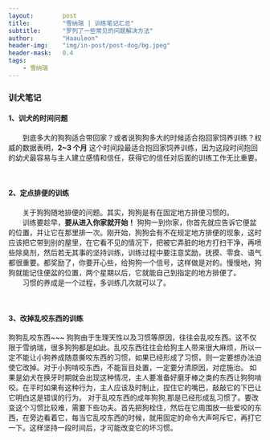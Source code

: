 ```yaml
---
layout:        post
title:         "雪纳瑞 | 训练笔记汇总"
subtitle:      "罗列了一些常见的问题解决方法"
author:        "Haauleon"
header-img:    "img/in-post/post-dog/bg.jpeg"
header-mask:   0.4
tags:
    - 雪纳瑞
---
```


### 训犬笔记
#### 1、训犬的时间问题
&emsp;&emsp;到底多大的狗狗适合带回家？或者说狗狗多大的时候适合抱回家饲养训练？权威的数据表明，**2~3 个月** 这个时间段最适合抱回家饲养训练，因为这段时间抱回的幼犬最容易与主人建立感情和信任，获得它的信任对后面的训练工作无比重要。   

<br>

#### 2、定点排便的训练
&emsp;&emsp;关于狗狗随地排便的问题。其实，狗狗是有在固定地方排便习惯的。    
&emsp;&emsp;训练要趁早，**要从进入你家就开始！** 狗狗一到你家，你首先就应告诉它便盆的位置，并让它在那里排一次。刚开始，狗狗会有不在规定地方排便的现象，这时应该把它带到别的屋里，在它看不见的情况下，把被它弄脏的地方打扫干净，再喷些除臭剂，然后若无其事的坚持训练，训练过程中要注意奖励，抚摸、零食、语气都很重要。都奖励了，你要开心些，给狗狗一个信号，这样做是对的。慢慢地，狗狗就能记住便盆的位置，两个星期以后，它就能自己到指定的地方排便了。       
&emsp;&emsp;习惯的养成是一个过程，多训练几次就可以了。

<br>

#### 3、改掉乱咬东西的训练
狗狗乱咬东西~~~
狗狗由于生理天性以及习惯等原因，往往会乱咬东西。这不仅限于雪纳瑞，很多狗狗都是如此。乱咬东西往往会给狗主人带来很大麻烦，所以一定不能让小狗养成随意撕咬东西的习惯，如果已经形成了习惯，则一定要想办法迫使它改掉。对于小狗啃咬东西，不能盲目处置，一定要分清原因，对症施治。
如果是幼犬在换牙时期就会出现这种情况，主人要准备好磨牙棒之类的东西让狗狗啃咬。在平时如果有这种行为，主人应该及时制止，捏住它的嘴巴，敲敲它的下巴让它明白这是错误的行为。
对于乱咬东西的成年狗狗,那是已经形成乱习惯了。要改变这个习惯比较难，需要下些功夫。首先把狗栓住，然后在它周围放一些爱咬的东西，在旁边看着它，每当它乱咬东西的时候，就用固定的命令大声呵斥它，再打它一下。这样坚持一段时间后，才可能改变它的坏习惯。
